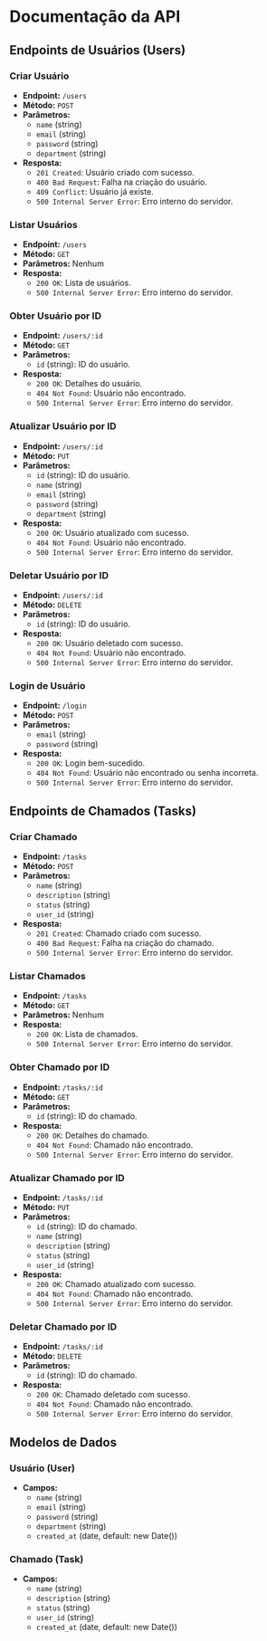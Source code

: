 # Documentação da API

## Endpoints de Usuários (Users)

### Criar Usuário
- **Endpoint:** `/users`
- **Método:** `POST`
- **Parâmetros:**
  - `name` (string)
  - `email` (string)
  - `password` (string)
  - `department` (string)
- **Resposta:**
  - `201 Created`: Usuário criado com sucesso.
  - `400 Bad Request`: Falha na criação do usuário.
  - `409 Conflict`: Usuário já existe.
  - `500 Internal Server Error`: Erro interno do servidor.

### Listar Usuários
- **Endpoint:** `/users`
- **Método:** `GET`
- **Parâmetros:** Nenhum
- **Resposta:**
  - `200 OK`: Lista de usuários.
  - `500 Internal Server Error`: Erro interno do servidor.

### Obter Usuário por ID
- **Endpoint:** `/users/:id`
- **Método:** `GET`
- **Parâmetros:**
  - `id` (string): ID do usuário.
- **Resposta:**
  - `200 OK`: Detalhes do usuário.
  - `404 Not Found`: Usuário não encontrado.
  - `500 Internal Server Error`: Erro interno do servidor.

### Atualizar Usuário por ID
- **Endpoint:** `/users/:id`
- **Método:** `PUT`
- **Parâmetros:**
  - `id` (string): ID do usuário.
  - `name` (string)
  - `email` (string)
  - `password` (string)
  - `department` (string)
- **Resposta:**
  - `200 OK`: Usuário atualizado com sucesso.
  - `404 Not Found`: Usuário não encontrado.
  - `500 Internal Server Error`: Erro interno do servidor.

### Deletar Usuário por ID
- **Endpoint:** `/users/:id`
- **Método:** `DELETE`
- **Parâmetros:**
  - `id` (string): ID do usuário.
- **Resposta:**
  - `200 OK`: Usuário deletado com sucesso.
  - `404 Not Found`: Usuário não encontrado.
  - `500 Internal Server Error`: Erro interno do servidor.

### Login de Usuário
- **Endpoint:** `/login`
- **Método:** `POST`
- **Parâmetros:**
  - `email` (string)
  - `password` (string)
- **Resposta:**
  - `200 OK`: Login bem-sucedido.
  - `404 Not Found`: Usuário não encontrado ou senha incorreta.
  - `500 Internal Server Error`: Erro interno do servidor.

## Endpoints de Chamados (Tasks)

### Criar Chamado
- **Endpoint:** `/tasks`
- **Método:** `POST`
- **Parâmetros:**
  - `name` (string)
  - `description` (string)
  - `status` (string)
  - `user_id` (string)
- **Resposta:**
  - `201 Created`: Chamado criado com sucesso.
  - `400 Bad Request`: Falha na criação do chamado.
  - `500 Internal Server Error`: Erro interno do servidor.

### Listar Chamados
- **Endpoint:** `/tasks`
- **Método:** `GET`
- **Parâmetros:** Nenhum
- **Resposta:**
  - `200 OK`: Lista de chamados.
  - `500 Internal Server Error`: Erro interno do servidor.

### Obter Chamado por ID
- **Endpoint:** `/tasks/:id`
- **Método:** `GET`
- **Parâmetros:**
  - `id` (string): ID do chamado.
- **Resposta:**
  - `200 OK`: Detalhes do chamado.
  - `404 Not Found`: Chamado não encontrado.
  - `500 Internal Server Error`: Erro interno do servidor.

### Atualizar Chamado por ID
- **Endpoint:** `/tasks/:id`
- **Método:** `PUT`
- **Parâmetros:**
  - `id` (string): ID do chamado.
  - `name` (string)
  - `description` (string)
  - `status` (string)
  - `user_id` (string)
- **Resposta:**
  - `200 OK`: Chamado atualizado com sucesso.
  - `404 Not Found`: Chamado não encontrado.
  - `500 Internal Server Error`: Erro interno do servidor.

### Deletar Chamado por ID
- **Endpoint:** `/tasks/:id`
- **Método:** `DELETE`
- **Parâmetros:**
  - `id` (string): ID do chamado.
- **Resposta:**
  - `200 OK`: Chamado deletado com sucesso.
  - `404 Not Found`: Chamado não encontrado.
  - `500 Internal Server Error`: Erro interno do servidor.

## Modelos de Dados

### Usuário (User)
- **Campos:**
  - `name` (string)
  - `email` (string)
  - `password` (string)
  - `department` (string)
  - `created_at` (date, default: new Date())

### Chamado (Task)
- **Campos:**
  - `name` (string)
  - `description` (string)
  - `status` (string)
  - `user_id` (string)
  - `created_at` (date, default: new Date())
